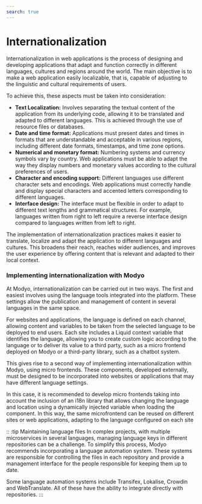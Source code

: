 ```yaml
---
search: true
---
```


# Internationalization

Internationalization in web applications is the process of designing and developing applications that adapt and function correctly in different languages, cultures and regions around the world. The main objective is to make a web application easily localizable, that is, capable of adjusting to the linguistic and cultural requirements of users.

To achieve this, these aspects must be taken into consideration:

- **Text Localization:** Involves separating the textual content of the application from its underlying code, allowing it to be translated and adapted to different languages. This is achieved through the use of resource files or databases.
- **Date and time format:** Applications must present dates and times in formats that are understandable and acceptable in various regions, including different date formats, timestamps, and time zone options.
- **Numerical and monetary format:** Numbering systems and currency symbols vary by country. Web applications must be able to adapt the way they display numbers and monetary values according to the cultural preferences of users.
- **Character and encoding support:** Different languages use different character sets and encodings. Web applications must correctly handle and display special characters and accented letters corresponding to different languages.
- **Interface design:** The interface must be flexible in order to adapt to different text lengths and grammatical structures. For example, languages written from right to left require a reverse interface design compared to languages written from left to right.

The implementation of internationalization practices makes it easier to translate, localize and adapt the application to different languages and cultures. This broadens their reach, reaches wider audiences, and improves the user experience by offering content that is relevant and adapted to their local context.

### Implementing internationalization with Modyo

At Modyo, internationalization can be carried out in two ways. The first and easiest involves using the language tools integrated into the platform. These settings allow the publication and management of content in several languages in the same space.

For websites and applications, the language is defined on each channel, allowing content and variables to be taken from the selected language to be deployed to end users. Each site includes a Liquid context variable that identifies the language, allowing you to create custom logic according to the language or to deliver its value to a third party, such as a micro frontend deployed on Modyo or a third-party library, such as a chatbot system.

This gives rise to a second way of implementing internationalization within Modyo, using micro frontends. These components, developed externally, must be designed to be incorporated into websites or applications that may have different language settings.

In this case, it is recommended to develop micro frontends taking into account the inclusion of an i18n library that allows changing the language and location using a dynamically injected variable when loading the component. In this way, the same microfrontend can be reused on different sites or web applications, adapting to the language configured on each site


:: :tip Maintaining language files
In complex projects, with multiple microservices in several languages, managing language keys in different repositories can be a challenge. To simplify this process, Modyo recommends incorporating a language automation system. These systems are responsible for controlling the files in each repository and provide a management interface for the people responsible for keeping them up to date.

Some language automation systems include Transifex, Lokalise, Crowdin and WebTranslate. All of these have the ability to integrate directly with repositories.
:::
